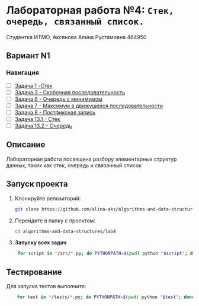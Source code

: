 # Лабораторная работа №4: `Стек, очередь, связанный список.`

Студентка ИТМО, Аксянова Алина Рустамовна 464950
## Вариант N1
### Навигация

- [ ] [Задача 1 -Cтек ](task1/task1.md)
- [ ] [Задача 3 - Скобочная последовательность ](task3/task3.md)
- [ ] [Задача 6 - Очередь с минимумом ](task6/task6.md)
- [ ] [Задача 7 - Максимум в движущейся последовательности ](task7/task7.md)
- [ ] [Задача 8 - Постфиксная запись ](task8/task8.md)
- [ ] [Задача 13.1 - Стек](task13/task13_1.md)
- [ ] [Задача 13.2 - Очередь](task13/task13_2.md)

## Описание
Лабораторная работа посвящена разбору элементарных структур данных, таких как стек, очередь и связанный список

## Запуск проекта
1. Клонируйте репозиторий:
   ```bash
   git clone https://github.com/alina-aks/algorithms-and-data-structures.git
   ```
2. Перейдите в папку с проектом:
   ```bash
   cd algorithms-and-data-structures/lab4
   
3. **Запуску всех задач**
   ```bash
    for script in */src/*.py; do PYTHONPATH=$(pwd) python "$script"; done
   ```
## Тестирование
Для запуска тестов выполните:
```bash
    for test in */tests/*.py; do PYTHONPATH=$(pwd) python "$test"; done
```
